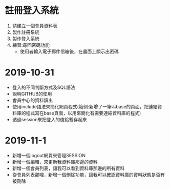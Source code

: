 # 註冊登入系統
1. 請建立一個會員資料表
2. 製作註冊系統
3. 製作登入系統
4. 練習:尋回密碼功能
    * 使用者輸入電子郵件信箱後，在畫面上顯示出密碼
# 2019-10-31
- 登入的不同判斷方式及SQL語法
- 說明GITHUB的使用
- 會員中心的資料讀出
- 使用include語法來簡化網頁程式(範例:新增了一筆叫base的頁面，把連結資料庫的程式寫在base頁面，以用來簡化有需要連結資料庫的程式)
- 透過session來把登入的值給暫存起來

# 2019-11-1
- 新增一個logout網頁來管理SESSION
- 新增一個編輯，來更新我資料庫那邊的資料
- 新增一個會員列表，讓我可以看到資料庫那邊的所有資料
- 從會員列表那哩，新增一個刪除功能，讓我可以確認資料庫的資料狀態是否有被刪除